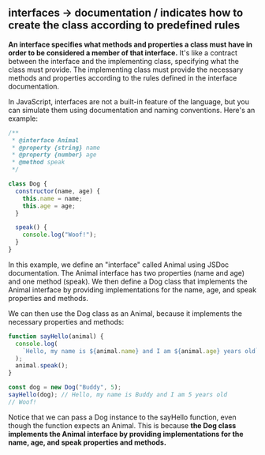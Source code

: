 ## interfaces -> documentation / indicates how to create the class according to predefined rules

**An interface specifies what methods and properties a class must have in order to be considered a member of that interface.** It's like a contract between the interface and the implementing class, specifying what the class must provide. The implementing class must provide the necessary methods and properties according to the rules defined in the interface documentation.

In JavaScript, interfaces are not a built-in feature of the language, but you can simulate them using documentation and naming conventions. Here's an example:

```javascript
/**
 * @interface Animal
 * @property {string} name
 * @property {number} age
 * @method speak
 */

class Dog {
  constructor(name, age) {
    this.name = name;
    this.age = age;
  }

  speak() {
    console.log("Woof!");
  }
}
```

In this example, we define an "interface" called Animal using JSDoc documentation. The Animal interface has two properties (name and age) and one method (speak). We then define a Dog class that implements the Animal interface by providing implementations for the name, age, and speak properties and methods.

We can then use the Dog class as an Animal, because it implements the necessary properties and methods:

```javascript
function sayHello(animal) {
  console.log(
    `Hello, my name is ${animal.name} and I am ${animal.age} years old`
  );
  animal.speak();
}

const dog = new Dog("Buddy", 5);
sayHello(dog); // Hello, my name is Buddy and I am 5 years old
// Woof!
```

Notice that we can pass a Dog instance to the sayHello function, even though the function expects an Animal. This is because **the Dog class implements the Animal interface by providing implementations for the name, age, and speak properties and methods.**
